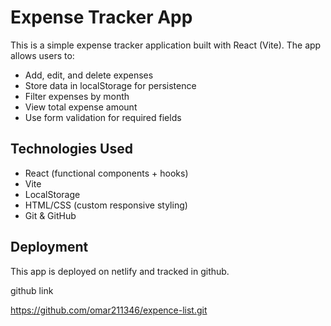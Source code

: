 # Expense Tracker App

This is a simple expense tracker application built with React (Vite). The app allows users to:

- Add, edit, and delete expenses
- Store data in localStorage for persistence
- Filter expenses by month
- View total expense amount
- Use form validation for required fields

## Technologies Used

- React (functional components + hooks)
- Vite
- LocalStorage
- HTML/CSS (custom responsive styling)
- Git & GitHub

## Deployment

This app is deployed on netlify and tracked in github. 

github link

https://github.com/omar211346/expence-list.git